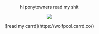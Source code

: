<p align="center">
hi ponytowners read my shit
</p>



<p align="center">
<img src="https://i.imgur.com/ajKH6NY.png" />
</p>

<p align="center">
![read my carrd](https://wolfpool.carrd.co/)
</p>

